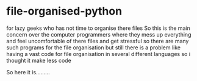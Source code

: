 # file-organised-python
for lazy geeks who has not time to organise there files
So this is the main concern over the computer programmers where they
mess up everything and feel uncomfortable of there files and get stressful
so there are many such programs for the file organisation but still there is a problem like having
a vast code for file organisation in several different languages so i thought it make less code

So here it is.........
